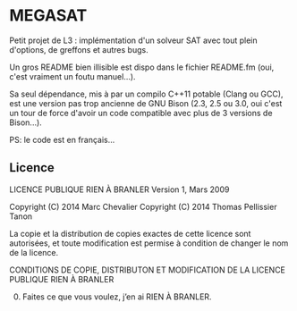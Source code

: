 MEGASAT
=======

Petit projet de L3 : implémentation d'un solveur SAT avec tout plein d'options, de greffons
et autres bugs.

Un gros README bien illisible est dispo dans le fichier README.fm (oui, c'est vraiment un
foutu manuel...).

Sa seul dépendance, mis à par un compilo C++11 potable (Clang ou GCC), est une version pas trop
ancienne de GNU Bison (2.3, 2.5 ou 3.0, oui c'est un tour de force d'avoir un code compatible
avec plus de 3 versions de Bison...).

PS: le code est en français...


## Licence

LICENCE PUBLIQUE RIEN À BRANLER
Version 1, Mars 2009

Copyright (C) 2014 Marc Chevalier
Copyright (C) 2014 Thomas Pellissier Tanon

La copie et la distribution de copies exactes de cette licence sont
autorisées, et toute modification est permise à condition de changer
le nom de la licence. 

CONDITIONS DE COPIE, DISTRIBUTON ET MODIFICATION DE LA LICENCE PUBLIQUE RIEN À BRANLER

0. Faites ce que vous voulez, j’en ai RIEN À BRANLER.
